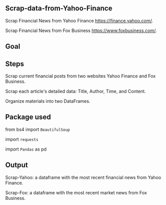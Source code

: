 ## Scrap-data-from-Yahoo-Finance
Scrap Financial News from Yahoo Finance https://finance.yahoo.com/.

Scrap Financial News from Fox Business https://www.foxbusiness.com/.

## Goal

## Steps

Scrap current financial posts from two websites Yahoo Finance and Fox Business.

Scrap each article's detailed data: Title, Author, Time, and Content.

Organize materials into two DataFrames.



## Package used
from bs4 import `BeautifulSoup`

import `requests`

import `Pandas` as pd

## Output
Scrap-Yahoo: a dataframe with the most recent financial news from Yahoo Finance.

Scrap-Fox: a dataframe with the most recent market news from Fox Business.
